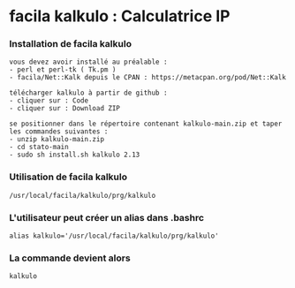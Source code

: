 # facila kalkulo : Calculatrice IP
### Installation de facila kalkulo
```
vous devez avoir installé au préalable :
- perl et perl-tk ( Tk.pm )
- facila/Net::Kalk depuis le CPAN : https://metacpan.org/pod/Net::Kalk

télécharger kalkulo à partir de github :
- cliquer sur : Code
- cliquer sur : Download ZIP

se positionner dans le répertoire contenant kalkulo-main.zip et taper les commandes suivantes :
- unzip kalkulo-main.zip
- cd stato-main
- sudo sh install.sh kalkulo 2.13
```
### Utilisation de facila kalkulo
```
/usr/local/facila/kalkulo/prg/kalkulo
```
### L'utilisateur peut créer un alias dans .bashrc
```
alias kalkulo='/usr/local/facila/kalkulo/prg/kalkulo'
```
### La commande devient alors
```
kalkulo
```
